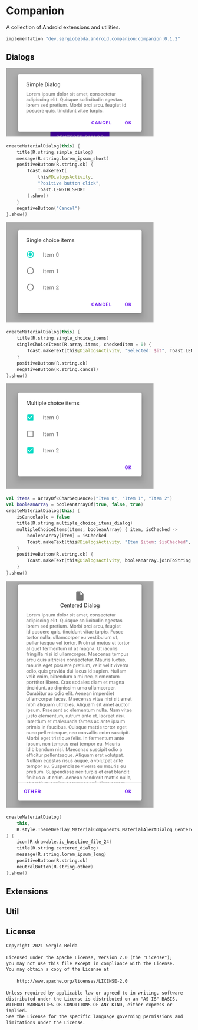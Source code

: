 # Companion

A collection of Android extensions and utilities.

```gradle
implementation "dev.sergiobelda.android.companion:companion:0.1.2"
```

## Dialogs

<img src="./screenshots/simple_dialog.png" width=400 />

```kotlin
createMaterialDialog(this) {
    title(R.string.simple_dialog)
    message(R.string.lorem_ipsum_short)
    positiveButton(R.string.ok) {
        Toast.makeText(
            this@DialogsActivity,
            "Positive button click",
            Toast.LENGTH_SHORT
        ).show()
    }
    negativeButton("Cancel")
}.show()
```

<img src="./screenshots/single_choice_items.png" width=400 />

```kotlin
createMaterialDialog(this) {
    title(R.string.single_choice_items)
    singleChoiceItems(R.array.items, checkedItem = 0) {
        Toast.makeText(this@DialogsActivity, "Selected: $it", Toast.LENGTH_SHORT).show()
    }
    positiveButton(R.string.ok)
    negativeButton(R.string.cancel)
}.show()
```

<img src="./screenshots/multiple_choice_items.png" width=400 />

```kotlin
val items = arrayOf<CharSequence>("Item 0", "Item 1", "Item 2")
val booleanArray = booleanArrayOf(true, false, true)
createMaterialDialog(this) {
    isCancelable = false
    title(R.string.multiple_choice_items_dialog)
    multipleChoiceItems(items, booleanArray) { item, isChecked ->
        booleanArray[item] = isChecked
        Toast.makeText(this@DialogsActivity, "Item $item: $isChecked", Toast.LENGTH_SHORT).show()
    }
    positiveButton(R.string.ok) {
        Toast.makeText(this@DialogsActivity, booleanArray.joinToString(), Toast.LENGTH_SHORT).show()
    }
}.show()
```

<img src="./screenshots/centered_dialog.png" width=400 />

```kotlin
createMaterialDialog(
    this,
    R.style.ThemeOverlay_MaterialComponents_MaterialAlertDialog_Centered
) {
    icon(R.drawable.ic_baseline_file_24)
    title(R.string.centered_dialog)
    message(R.string.lorem_ipsum_long)
    positiveButton(R.string.ok)
    neutralButton(R.string.other)
}.show()
```

## Extensions

## Util

## License

```
Copyright 2021 Sergio Belda

Licensed under the Apache License, Version 2.0 (the "License");
you may not use this file except in compliance with the License.
You may obtain a copy of the License at

    http://www.apache.org/licenses/LICENSE-2.0

Unless required by applicable law or agreed to in writing, software
distributed under the License is distributed on an "AS IS" BASIS,
WITHOUT WARRANTIES OR CONDITIONS OF ANY KIND, either express or implied.
See the License for the specific language governing permissions and
limitations under the License.
```
